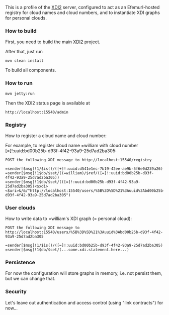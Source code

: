 This is a profile of the [XDI2](http://github.com/projectdanube/xdi2) server, configured to 
act as an Efemurl-hosted registry for cloud names and cloud numbers, and to instantiate
XDI graphs for personal clouds.

### How to build

First, you need to build the main [XDI2](http://github.com/projectdanube/xdi2) project.

After that, just run

    mvn clean install

To build all components.

### How to run

    mvn jetty:run

Then the XDI2 status page is available at

	http://localhost:15540/admin

### Registry

How to register a cloud name and cloud number:

For example, to register cloud name =william with cloud number [=]!:uuid:bd00b25b-d93f-4f42-93a9-25d7ad2ba305:

	POST the following XDI message to http://localhost:15540/registry

	=sender[$msg]!1/$is()/([+]!:uuid:d541e1ec-7b19-42ee-ae9b-5f6e0d239a26)
	=sender[$msg]!1$do/$set/((=william)/$ref/([=]!:uuid:bd00b25b-d93f-4f42-93a9-25d7ad2ba305))
	=sender[$msg]!1$do/$set/(([=]!:uuid:bd00b25b-d93f-4f42-93a9-25d7ad2ba305)<$xdi><$uri>&/&/"http://localhost:15540/users/%5B%3D%5D%21%3Auuid%3Abd00b25b-d93f-4f42-93a9-25d7ad2ba305")

### User clouds

How to write data to =william's XDI graph (= personal cloud):

	POST the following XDI message to http://localhost:15540/users/%5B%3D%5D%21%3Auuid%3Abd00b25b-d93f-4f42-93a9-25d7ad2ba305

	=sender[$msg]!1/$is()/([=]!:uuid:bd00b25b-d93f-4f42-93a9-25d7ad2ba305)
	=sender[$msg]!1$do/$set/(...some.xdi.statement.here...)

### Persistence

For now the configuration will store graphs in memory, i.e. not persist them, but we can change that.

### Security

Let's leave out authentication and access control (using "link contracts") for now...
